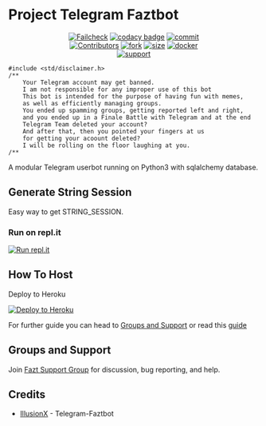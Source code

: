 # Project Telegram Faztbot

<p align="center">
    <a href="https://github.com/mythex09/Faztbot/actions?query=workflow%3AFailCheck" > <img src="https://img.shields.io/github/workflow/status/mythex09/Faztbot/FailCheck/main?style=for-the-badge&logo=github-actions&logoColor=white" alt="Failcheck" /></a>
    <a href="https://www.codacy.com/manual/mythex09/Faztbot?utm_source=github.com&utm_medium=referral&utm_content=mythex09/Faztbot&utm_campaign=Badge_Grade"><img src="https://img.shields.io/codacy/grade/c460544d68334a51b84c83ce8d3a1e98?style=for-the-badge&logo=codacy" alt="codacy badge" /></a>
    <a href="https://github.com/mythex09/Faztbot/commits/main"><img src="https://img.shields.io/github/last-commit/mythex09/Faztbot/main?style=for-the-badge&logo=github" alt="commit" /></a></br>
    <a href="https://github.com/mythex09/Faztbot/graphs/contributors"><img src="https://img.shields.io/github/contributors-anon/mythex09/Faztbot?style=for-the-badge&logo=github" alt="Contributors" /></a>
    <a href="https://github.com/mythex09/Faztbot/network/members"><img src="https://img.shields.io/github/forks/mythex09/Faztbot?label=Fork&style=for-the-badge&logo=github" alt="fork" /></a>
    <a href="https://github.com/mythex09/Faztbot"><img src="https://img.shields.io/github/repo-size/mythex09/Faztbot?style=for-the-badge&logo=github" alt="size" /></a>
    <a href="https://hub.docker.com/r/mrmiss/Faztbot"> <img src="https://img.shields.io/docker/image-size/mrmiss/Faztbot/latest?color=red&label=Docker%20Size&style=for-the-badge&logo=docker&logoColor=white" alt="docker" /></a></br>
    <a href="https://t.me/userbotindo"> <img src="https://img.shields.io/badge/telegram-Support_Group-blue?style=social&logo=telegram" alt="support" /></a>
</p>

```
#include <std/disclaimer.h>
/**
    Your Telegram account may get banned.
    I am not responsible for any improper use of this bot
    This bot is intended for the purpose of having fun with memes,
    as well as efficiently managing groups.
    You ended up spamming groups, getting reported left and right,
    and you ended up in a Finale Battle with Telegram and at the end
    Telegram Team deleted your account?
    And after that, then you pointed your fingers at us
    for getting your acoount deleted?
    I will be rolling on the floor laughing at you.
/**
```

A modular Telegram userbot running on Python3 with sqlalchemy database.

## Generate String Session

Easy way to get STRING_SESSION.

### Run on repl.it

[![Run repl.it](https://img.shields.io/badge/run-string__session.py-blue?style=for-the-badge&logo=repl.it)](https://replit.com/@KeselekPermen/Faztbot)

## How To Host

Deploy to Heroku

<p><a href="https://heroku.com/deploy?template=https://github.com/mythex09/Faztbot/tree/main"> <img src="https://www.herokucdn.com/deploy/button.svg" alt="Deploy to Heroku" target="_blank" /></a></p>

For further guide you can head to [Groups and Support](https://github.com/mythex09/Faztbot#Groups-and-support) or read this [guide](https://telegra.ph/Host-a-Telegram-Userbot-05-07)

## Groups and Support

Join [Fazt Support Group](https://t.me/op_squad) for discussion, bug reporting, and help.

## Credits

* [IllusionX](https://t.me/burt_x_fire) - Telegram-Faztbot
